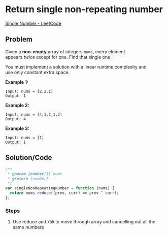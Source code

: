 # Return single non-repeating number

[Single Number - LeetCode](https://leetcode.com/problems/single-number/)

## Problem

Given a **non-empty** array of integers `nums`, every element appears *twice* except for one. Find that single one.

You must implement a solution with a linear runtime complexity and use only constant extra space.

**Example 1:**

```
Input: nums = [2,2,1]
Output: 1
```

**Example 2:**

```
Input: nums = [4,1,2,1,2]
Output: 4
```

**Example 3:**

```
Input: nums = [1]
Output: 1
```

## Solution/Code

```jsx
/**
 * @param {number[]} nums
 * @return {number}
 */
var singleNonRepeatingNumber = function (nums) {
  return nums.reduce((prev, curr) => prev ^ curr);
};
```

### Steps

1. Use reduce and `XOR` to move through array and cancelling out all the same numbers
